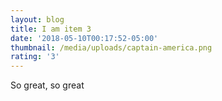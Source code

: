 ```yaml
---
layout: blog
title: I am item 3
date: '2018-05-10T00:17:52-05:00'
thumbnail: /media/uploads/captain-america.png
rating: '3'
---
```

So great, so great
